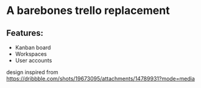 # A barebones trello replacement
## Features:
- Kanban board
- Workspaces
- User accounts

design inspired from https://dribbble.com/shots/19673095/attachments/14789931?mode=media
